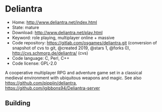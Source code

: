# Deliantra

- Home: http://www.deliantra.net/index.html
- State: mature
- Download: http://www.deliantra.net/play.html
- Keyword: role playing, multiplayer online + massive
- Code repository: https://gitlab.com/osgames/deliantra.git (conversion of snapshot of cvs to git, @created 2019, @stars 1, @forks 0), http://cvs.schmorp.de/deliantra/ (cvs)
- Code language: C, Perl, C++
- Code license: GPL-2.0

A cooperative multiplayer RPG and adventure game set in a classical medieval environment with ubiquitous weapons and magic.
See also https://github.com/pippijn/deliantra, https://github.com/jgibbons94/Deliantra-server

## Building

